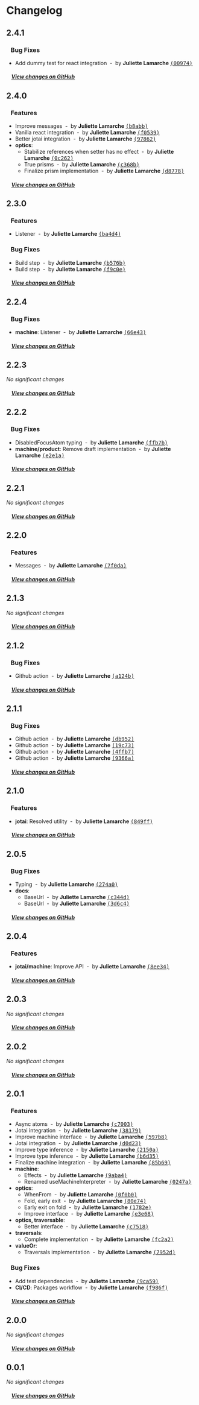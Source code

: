 # Changelog

## 2.4.1

### &nbsp;&nbsp;&nbsp;Bug Fixes

- Add dummy test for react integration &nbsp;-&nbsp; by **Juliette Lamarche** [<samp>(00974)</samp>](https://github.com/prncss-xyz/constellar/commit/00974a4)

##### &nbsp;&nbsp;&nbsp;&nbsp;[View changes on GitHub](https://github.com/prncss-xyz/constellar/compare/2.4.0...2.4.1)

## 2.4.0

### &nbsp;&nbsp;&nbsp;Features

- Improve messages &nbsp;-&nbsp; by **Juliette Lamarche** [<samp>(b8abb)</samp>](https://github.com/prncss-xyz/constellar/commit/b8abb49)
- Vanilla react integration &nbsp;-&nbsp; by **Juliette Lamarche** [<samp>(f0539)</samp>](https://github.com/prncss-xyz/constellar/commit/f0539a5)
- Better jotai integration &nbsp;-&nbsp; by **Juliette Lamarche** [<samp>(97862)</samp>](https://github.com/prncss-xyz/constellar/commit/97862ed)
- **optics**:
  - Stabilize references when setter has no effect &nbsp;-&nbsp; by **Juliette Lamarche** [<samp>(0c262)</samp>](https://github.com/prncss-xyz/constellar/commit/0c262c1)
  - True prisms &nbsp;-&nbsp; by **Juliette Lamarche** [<samp>(c368b)</samp>](https://github.com/prncss-xyz/constellar/commit/c368bac)
  - Finalize prism implementation &nbsp;-&nbsp; by **Juliette Lamarche** [<samp>(d8778)</samp>](https://github.com/prncss-xyz/constellar/commit/d87788a)

##### &nbsp;&nbsp;&nbsp;&nbsp;[View changes on GitHub](https://github.com/prncss-xyz/constellar/compare/2.3.0...2.4.0)

## 2.3.0

### &nbsp;&nbsp;&nbsp;Features

- Listener &nbsp;-&nbsp; by **Juliette Lamarche** [<samp>(ba4d4)</samp>](https://github.com/prncss-xyz/constellar/commit/ba4d4a1)

### &nbsp;&nbsp;&nbsp;Bug Fixes

- Build step &nbsp;-&nbsp; by **Juliette Lamarche** [<samp>(b576b)</samp>](https://github.com/prncss-xyz/constellar/commit/b576ba3)
- Build step &nbsp;-&nbsp; by **Juliette Lamarche** [<samp>(f9c0e)</samp>](https://github.com/prncss-xyz/constellar/commit/f9c0e16)

##### &nbsp;&nbsp;&nbsp;&nbsp;[View changes on GitHub](https://github.com/prncss-xyz/constellar/compare/2.2.4...2.3.0)

## 2.2.4

### &nbsp;&nbsp;&nbsp;Bug Fixes

- **machine**: Listener &nbsp;-&nbsp; by **Juliette Lamarche** [<samp>(66e43)</samp>](https://github.com/prncss-xyz/constellar/commit/66e438d)

##### &nbsp;&nbsp;&nbsp;&nbsp;[View changes on GitHub](https://github.com/prncss-xyz/constellar/compare/2.2.3...2.2.4)

## 2.2.3

*No significant changes*

##### &nbsp;&nbsp;&nbsp;&nbsp;[View changes on GitHub](https://github.com/prncss-xyz/constellar/compare/2.2.2...2.2.3)

## 2.2.2

### &nbsp;&nbsp;&nbsp;Bug Fixes

- DisabledFocusAtom typing &nbsp;-&nbsp; by **Juliette Lamarche** [<samp>(ffb7b)</samp>](https://github.com/prncss-xyz/constellar/commit/ffb7b26)
- **machine/product**: Remove draft implementation &nbsp;-&nbsp; by **Juliette Lamarche** [<samp>(e2e1a)</samp>](https://github.com/prncss-xyz/constellar/commit/e2e1abd)

##### &nbsp;&nbsp;&nbsp;&nbsp;[View changes on GitHub](https://github.com/prncss-xyz/constellar/compare/2.2.1...2.2.2)

## 2.2.1

*No significant changes*

##### &nbsp;&nbsp;&nbsp;&nbsp;[View changes on GitHub](https://github.com/prncss-xyz/constellar/compare/2.2.0...2.2.1)

## 2.2.0

### &nbsp;&nbsp;&nbsp;Features

- Messages &nbsp;-&nbsp; by **Juliette Lamarche** [<samp>(7f0da)</samp>](https://github.com/prncss-xyz/constellar/commit/7f0dae8)

##### &nbsp;&nbsp;&nbsp;&nbsp;[View changes on GitHub](https://github.com/prncss-xyz/constellar/compare/2.1.3...2.2.0)

## 2.1.3

*No significant changes*

##### &nbsp;&nbsp;&nbsp;&nbsp;[View changes on GitHub](https://github.com/prncss-xyz/constellar/compare/2.1.2...2.1.3)

## 2.1.2

### &nbsp;&nbsp;&nbsp;Bug Fixes

- Github action &nbsp;-&nbsp; by **Juliette Lamarche** [<samp>(a124b)</samp>](https://github.com/prncss-xyz/constellar/commit/a124b79)

##### &nbsp;&nbsp;&nbsp;&nbsp;[View changes on GitHub](https://github.com/prncss-xyz/constellar/compare/2.1.1...2.1.2)

## 2.1.1

### &nbsp;&nbsp;&nbsp;Bug Fixes

- Github action &nbsp;-&nbsp; by **Juliette Lamarche** [<samp>(db952)</samp>](https://github.com/prncss-xyz/constellar/commit/db952f2)
- Github action &nbsp;-&nbsp; by **Juliette Lamarche** [<samp>(19c73)</samp>](https://github.com/prncss-xyz/constellar/commit/19c73af)
- Github action &nbsp;-&nbsp; by **Juliette Lamarche** [<samp>(4ffb7)</samp>](https://github.com/prncss-xyz/constellar/commit/4ffb7fe)
- Github action &nbsp;-&nbsp; by **Juliette Lamarche** [<samp>(9366a)</samp>](https://github.com/prncss-xyz/constellar/commit/9366aff)

##### &nbsp;&nbsp;&nbsp;&nbsp;[View changes on GitHub](https://github.com/prncss-xyz/constellar/compare/2.1.0...2.1.1)

## 2.1.0

### &nbsp;&nbsp;&nbsp;Features

- **jotai**: Resolved utility &nbsp;-&nbsp; by **Juliette Lamarche** [<samp>(849ff)</samp>](https://github.com/prncss-xyz/constellar/commit/849ff5c)

##### &nbsp;&nbsp;&nbsp;&nbsp;[View changes on GitHub](https://github.com/prncss-xyz/constellar/compare/2.0.5...2.1.0)

## 2.0.5

### &nbsp;&nbsp;&nbsp;Bug Fixes

- Typing &nbsp;-&nbsp; by **Juliette Lamarche** [<samp>(274a0)</samp>](https://github.com/prncss-xyz/constellar/commit/274a05d)
- **docs**:
  - BaseUrl &nbsp;-&nbsp; by **Juliette Lamarche** [<samp>(c344d)</samp>](https://github.com/prncss-xyz/constellar/commit/c344dc9)
  - BaseUrl &nbsp;-&nbsp; by **Juliette Lamarche** [<samp>(3d6c4)</samp>](https://github.com/prncss-xyz/constellar/commit/3d6c44a)

##### &nbsp;&nbsp;&nbsp;&nbsp;[View changes on GitHub](https://github.com/prncss-xyz/constellar/compare/2.0.4...2.0.5)

## 2.0.4

### &nbsp;&nbsp;&nbsp;Features

- **jotai/machine**: Improve API &nbsp;-&nbsp; by **Juliette Lamarche** [<samp>(8ee34)</samp>](https://github.com/prncss-xyz/constellar/commit/8ee34d2)

##### &nbsp;&nbsp;&nbsp;&nbsp;[View changes on GitHub](https://github.com/prncss-xyz/constellar/compare/2.0.3...2.0.4)

## 2.0.3

*No significant changes*

##### &nbsp;&nbsp;&nbsp;&nbsp;[View changes on GitHub](https://github.com/prncss-xyz/constellar/compare/2.0.2...2.0.3)

## 2.0.2

*No significant changes*

##### &nbsp;&nbsp;&nbsp;&nbsp;[View changes on GitHub](https://github.com/prncss-xyz/constellar/compare/2.0.1...2.0.2)

## 2.0.1

### &nbsp;&nbsp;&nbsp;Features

- Async atoms &nbsp;-&nbsp; by **Juliette Lamarche** [<samp>(c7003)</samp>](https://github.com/prncss-xyz/constellar/commit/c7003a5)
- Jotai integration &nbsp;-&nbsp; by **Juliette Lamarche** [<samp>(38179)</samp>](https://github.com/prncss-xyz/constellar/commit/3817979)
- Improve machine interface &nbsp;-&nbsp; by **Juliette Lamarche** [<samp>(597b8)</samp>](https://github.com/prncss-xyz/constellar/commit/597b848)
- Jotai integration &nbsp;-&nbsp; by **Juliette Lamarche** [<samp>(d0d23)</samp>](https://github.com/prncss-xyz/constellar/commit/d0d23ff)
- Improve type inference &nbsp;-&nbsp; by **Juliette Lamarche** [<samp>(2150a)</samp>](https://github.com/prncss-xyz/constellar/commit/2150a33)
- Improve type inference &nbsp;-&nbsp; by **Juliette Lamarche** [<samp>(b6d35)</samp>](https://github.com/prncss-xyz/constellar/commit/b6d3508)
- Finalize machine integration &nbsp;-&nbsp; by **Juliette Lamarche** [<samp>(85b69)</samp>](https://github.com/prncss-xyz/constellar/commit/85b69a7)
- **machine**:
  - Effects &nbsp;-&nbsp; by **Juliette Lamarche** [<samp>(9aba4)</samp>](https://github.com/prncss-xyz/constellar/commit/9aba425)
  - Renamed useMachineInterpreter &nbsp;-&nbsp; by **Juliette Lamarche** [<samp>(0247a)</samp>](https://github.com/prncss-xyz/constellar/commit/0247a4b)
- **optics**:
  - WhenFrom &nbsp;-&nbsp; by **Juliette Lamarche** [<samp>(0f0b0)</samp>](https://github.com/prncss-xyz/constellar/commit/0f0b050)
  - Fold, early exit &nbsp;-&nbsp; by **Juliette Lamarche** [<samp>(80e74)</samp>](https://github.com/prncss-xyz/constellar/commit/80e748d)
  - Early exit on fold &nbsp;-&nbsp; by **Juliette Lamarche** [<samp>(1782e)</samp>](https://github.com/prncss-xyz/constellar/commit/1782e97)
  - Improve interface &nbsp;-&nbsp; by **Juliette Lamarche** [<samp>(e3e68)</samp>](https://github.com/prncss-xyz/constellar/commit/e3e687c)
- **optics, traversable**:
  - Better interface &nbsp;-&nbsp; by **Juliette Lamarche** [<samp>(c7518)</samp>](https://github.com/prncss-xyz/constellar/commit/c75188c)
- **traversals**:
  - Complete implementation &nbsp;-&nbsp; by **Juliette Lamarche** [<samp>(fc2a2)</samp>](https://github.com/prncss-xyz/constellar/commit/fc2a2a1)
- **valueOr**:
  - Traversals implementation &nbsp;-&nbsp; by **Juliette Lamarche** [<samp>(7952d)</samp>](https://github.com/prncss-xyz/constellar/commit/7952db3)

### &nbsp;&nbsp;&nbsp;Bug Fixes

- Add test dependencies &nbsp;-&nbsp; by **Juliette Lamarche** [<samp>(9ca59)</samp>](https://github.com/prncss-xyz/constellar/commit/9ca5913)
- **CI/CD**: Packages workflow &nbsp;-&nbsp; by **Juliette Lamarche** [<samp>(f986f)</samp>](https://github.com/prncss-xyz/constellar/commit/f986f5b)

##### &nbsp;&nbsp;&nbsp;&nbsp;[View changes on GitHub](https://github.com/prncss-xyz/constellar/compare/2.0.0...2.0.1)

## 2.0.0

*No significant changes*

##### &nbsp;&nbsp;&nbsp;&nbsp;[View changes on GitHub](https://github.com/prncss-xyz/constellar/compare/32c556a5b2fc01ed54c8ded3d597c85a9368122b...0.0.1)

## 0.0.1

*No significant changes*

##### &nbsp;&nbsp;&nbsp;&nbsp;[View changes on GitHub](https://github.com/prncss-xyz/constellar/compare/32c556a5b2fc01ed54c8ded3d597c85a9368122b...0.0.1)
